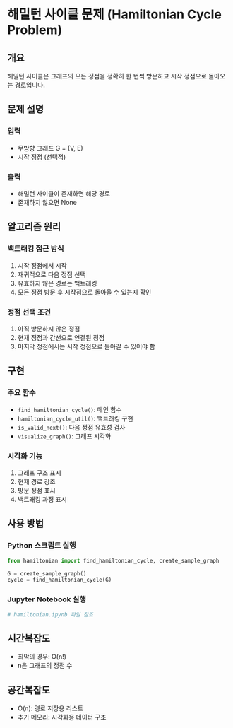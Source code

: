 # 해밀턴 사이클 문제 (Hamiltonian Cycle Problem)

## 개요

해밀턴 사이클은 그래프의 모든 정점을 정확히 한 번씩 방문하고 시작 정점으로 돌아오는 경로입니다.

## 문제 설명

### 입력

- 무방향 그래프 G = (V, E)
- 시작 정점 (선택적)

### 출력

- 해밀턴 사이클이 존재하면 해당 경로
- 존재하지 않으면 None

## 알고리즘 원리

### 백트래킹 접근 방식

1. 시작 정점에서 시작
2. 재귀적으로 다음 정점 선택
3. 유효하지 않은 경로는 백트래킹
4. 모든 정점 방문 후 시작점으로 돌아올 수 있는지 확인

### 정점 선택 조건

1. 아직 방문하지 않은 정점
2. 현재 정점과 간선으로 연결된 정점
3. 마지막 정점에서는 시작 정점으로 돌아갈 수 있어야 함

## 구현

### 주요 함수

- `find_hamiltonian_cycle()`: 메인 함수
- `hamiltonian_cycle_util()`: 백트래킹 구현
- `is_valid_next()`: 다음 정점 유효성 검사
- `visualize_graph()`: 그래프 시각화

### 시각화 기능

1. 그래프 구조 표시
2. 현재 경로 강조
3. 방문 정점 표시
4. 백트래킹 과정 표시

## 사용 방법

### Python 스크립트 실행

```python
from hamiltonian import find_hamiltonian_cycle, create_sample_graph

G = create_sample_graph()
cycle = find_hamiltonian_cycle(G)
```

### Jupyter Notebook 실행

```python
# hamiltonian.ipynb 파일 참조
```

## 시간복잡도

- 최악의 경우: O(n!)
- n은 그래프의 정점 수

## 공간복잡도

- O(n): 경로 저장용 리스트
- 추가 메모리: 시각화용 데이터 구조

```

